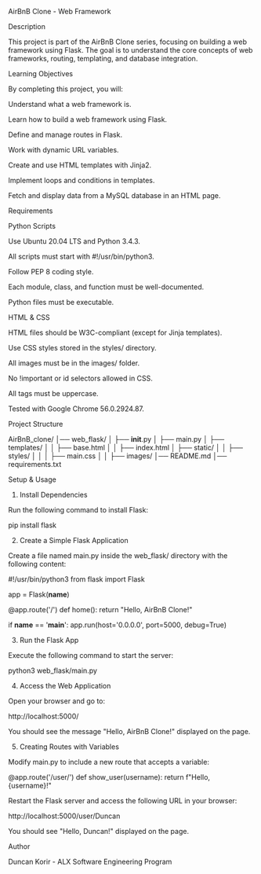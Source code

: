 AirBnB Clone - Web Framework

Description

This project is part of the AirBnB Clone series, focusing on building a web framework using Flask. The goal is to understand the core concepts of web frameworks, routing, templating, and database integration.

Learning Objectives

By completing this project, you will:

Understand what a web framework is.

Learn how to build a web framework using Flask.

Define and manage routes in Flask.

Work with dynamic URL variables.

Create and use HTML templates with Jinja2.

Implement loops and conditions in templates.

Fetch and display data from a MySQL database in an HTML page.

Requirements

Python Scripts

Use Ubuntu 20.04 LTS and Python 3.4.3.

All scripts must start with #!/usr/bin/python3.

Follow PEP 8 coding style.

Each module, class, and function must be well-documented.

Python files must be executable.

HTML & CSS

HTML files should be W3C-compliant (except for Jinja templates).

Use CSS styles stored in the styles/ directory.

All images must be in the images/ folder.

No !important or id selectors allowed in CSS.

All tags must be uppercase.

Tested with Google Chrome 56.0.2924.87.

Project Structure

AirBnB_clone/
│── web_flask/
│   ├── __init__.py
│   ├── main.py
│   ├── templates/
│   │   ├── base.html
│   │   ├── index.html
│   ├── static/
│   │   ├── styles/
│   │   │   ├── main.css
│   │   ├── images/
│── README.md
│── requirements.txt

Setup & Usage

1. Install Dependencies

Run the following command to install Flask:

pip install flask

2. Create a Simple Flask Application

Create a file named main.py inside the web_flask/ directory with the following content:

#!/usr/bin/python3
from flask import Flask

app = Flask(__name__)

@app.route('/')
def home():
    return "Hello, AirBnB Clone!"

if __name__ == '__main__':
    app.run(host='0.0.0.0', port=5000, debug=True)

3. Run the Flask App

Execute the following command to start the server:

python3 web_flask/main.py

4. Access the Web Application

Open your browser and go to:

http://localhost:5000/

You should see the message "Hello, AirBnB Clone!" displayed on the page.

5. Creating Routes with Variables

Modify main.py to include a new route that accepts a variable:

@app.route('/user/<username>')
def show_user(username):
    return f"Hello, {username}!"

Restart the Flask server and access the following URL in your browser:

http://localhost:5000/user/Duncan

You should see "Hello, Duncan!" displayed on the page.

Author

Duncan Korir - ALX Software Engineering Program